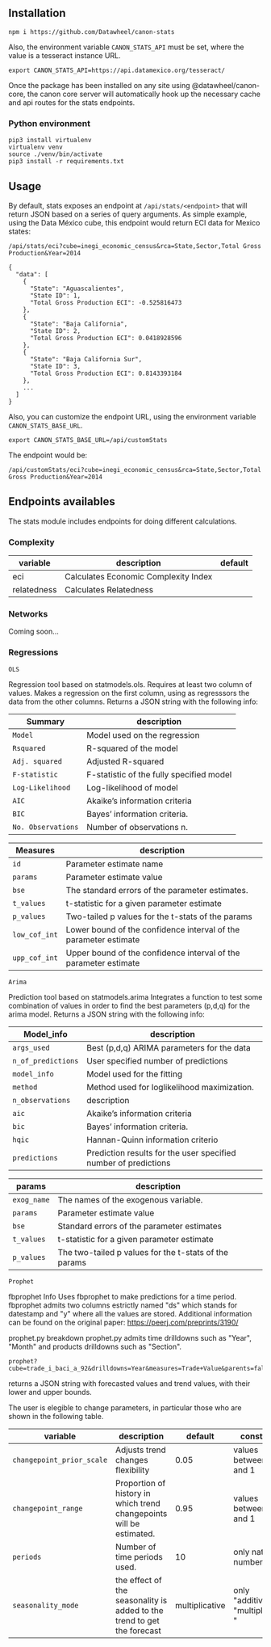 ## Installation

```
npm i https://github.com/Datawheel/canon-stats
```

Also, the environment variable `CANON_STATS_API` must be set, where the value is a tesseract instance URL.

```
export CANON_STATS_API=https://api.datamexico.org/tesseract/
```

Once the package has been installed on any site using @datawheel/canon-core, the canon core server will automatically hook up the necessary cache and api routes for the stats endpoints.

### Python environment

```
pip3 install virtualenv
virtualenv venv
source ./venv/bin/activate
pip3 install -r requirements.txt
```


## Usage

By default, stats exposes an endpoint at `/api/stats/<endpoint>` that will return JSON based on a series of query arguments. As simple example, using the Data México cube, this endpoint would return ECI data for Mexico states:

```
/api/stats/eci?cube=inegi_economic_census&rca=State,Sector,Total Gross Production&Year=2014
```

```
{
  "data": [
    {
      "State": "Aguascalientes",
      "State ID": 1,
      "Total Gross Production ECI": -0.525816473
    },
    {
      "State": "Baja California",
      "State ID": 2,
      "Total Gross Production ECI": 0.0418928596
    },
    {
      "State": "Baja California Sur",
      "State ID": 3,
      "Total Gross Production ECI": 0.8143393184
    },
    ...
  ]
}
```

Also, you can customize the endpoint URL, using the environment variable `CANON_STATS_BASE_URL`.

```
export CANON_STATS_BASE_URL=/api/customStats
```

The endpoint would be:
```
/api/customStats/eci?cube=inegi_economic_census&rca=State,Sector,Total Gross Production&Year=2014
```

## Endpoints availables

The stats module includes endpoints for doing different calculations. 

### Complexity

| variable | description | default |
| - | - | - |
| eci | Calculates Economic Complexity Index | |
| relatedness | Calculates Relatedness  |  |

### Networks

Coming soon...


### Regressions

`OLS`

Regression tool based on statmodels.ols.
Requires at least two column of values.
Makes a regression on the first column, using as regresssors the data from the other columns.
Returns a JSON string with the following info:


| Summary | description |
| - | - |
| `Model` | Model used on the regression  |
| `Rsquared` | R-squared of the model  |
| `Adj. squared` | Adjusted R-squared  |
| `F-statistic` | 	F-statistic of the fully specified model  |
| `Log-Likelihood` | Log-likelihood of model  |
| `AIC` | 	Akaike’s information criteria  |
| `BIC` | 	Bayes’ information criteria.  |
| `No. Observations` | 	Number of observations n.  |


| Measures | description |
| - | - |
| `id` | Parameter estimate name  |
| `params` | Parameter estimate value  |
| `bse` | 	The standard errors of the parameter estimates.  |
| `t_values` | 	t-statistic for a given parameter estimate  |
| `p_values` | 	Two-tailed p values for the t-stats of the params  |
| `low_cof_int` | Lower bound of the confidence interval of the parameter estimate  |
| `upp_cof_int` | Upper bound of the confidence interval of the parameter estimate  |




`Arima`

Prediction tool based on statmodels.arima
Integrates a function to test some combination of values in order to find the best parameters (p,d,q) for the arima model.
Returns a JSON string with the following info:

| Model_info | description |
| - | - |
| `args_used` | Best (p,d,q) ARIMA parameters for the data   |
| `n_of_predictions` | User specified number of predictions  |
| `model_info` | Model used for the fitting  |
| `method` | Method used for loglikelihood  maximization.	  |
| `n_observations` | description  |
| `aic` | 	Akaike’s information criteria  |
| `bic` | 	Bayes’ information criteria.  |
| `hqic` | 	Hannan-Quinn information criterio  |
| `predictions` | Prediction results for the user specified number of predictions |

| params | description |
| - | - |
| `exog_name` | The names of the exogenous variable.  |
| `params` | Parameter estimate value  |
| `bse` | Standard errors of the parameter estimates  |
| `t_values` | t-statistic for a given parameter estimate  |
| `p_values` | The two-tailed p values for the t-stats of the params  |



`Prophet`

fbprophet Info
Uses fbprophet to make predictions for a time period.
fbprophet admits two columns estrictly named "ds" which stands for datestamp and "y" where all the values are stored.
Additional information can be found on the original paper: https://peerj.com/preprints/3190/

prophet.py breakdown
prophet.py admits time drilldowns such as "Year", "Month" and products drilldowns such as "Section".


```
prophet?cube=trade_i_baci_a_92&drilldowns=Year&measures=Trade+Value&parents=false&sparse=false
```
returns a JSON string with forecasted values and trend values, with their lower and upper bounds.

The user is elegible to change parameters, in particular those who are shown in the following table.

| variable | description | default | constraint |
| - | - | - | - |
| `changepoint_prior_scale` | Adjusts trend changes flexibility  | 0.05 | values between 0 and 1 |
| `changepoint_range` | Proportion of history in which trend changepoints will be estimated. | 0.95 | values between 0 and 1 |
| `periods` | Number of time periods used. | 10 | only natural numbers |
| `seasonality_mode` | the effect of the seasonality is added to the trend to get the forecast | multiplicative | only "additive" or "multiplicative " |

